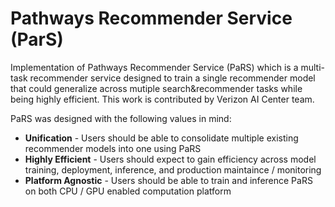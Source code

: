 # Pathways Recommender Service (ParS)

Implementation of Pathways Recommender Service (PaRS) which is a multi-task recommender service designed to train a single recommender model that could generalize across mutiple search&recommender tasks while being highly efficient. This work is contributed by Verizon AI Center team.

PaRS was designed with the following values in mind:
- **Unification** - Users should be able to consolidate multiple existing recommender models into one using PaRS
- **Highly Efficient** - Users should expect to gain efficiency across model training, deployment, inference, and production maintaince / monitoring
- **Platform Agnostic** - Users should be able to train and inference PaRS on both CPU / GPU enabled computation platform